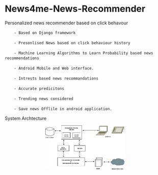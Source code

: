 # News4me-News-Recommender
Personalized news recommender based on click behavour


        - Based on Django framework
        
        - Presonlised News based on click behaviour history
        
        - Machine Learning Algorithms to Learn Probability based news recommendations
        
        - Android Mobile and Web interface.
        
        - Intrests based news recommandations
        
        - Accurate predicitons 
        
        - Trending news considered 
        
        - Save news Offlile in android application.
        
System Archtecture 
        
 <p align="center">
  <img src="https://github.com/tayyabsayyad/News4me-News-Recommender/blob/master/news%20arch.jpg" width="250"/>
</p>
        
        
 
        
        
        
        
        
        
        
